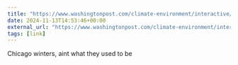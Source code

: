 ```yaml
---
title: "https://www.washingtonpost.com/climate-environment/interactive/2024/snow-forecast-trends-climate-change/"
date: 2024-11-13T14:53:46+00:00
external_url: "https://www.washingtonpost.com/climate-environment/interactive/2024/snow-forecast-trends-climate-change/"
tags: [link]
---
```


Chicago winters, aint what they used to be
